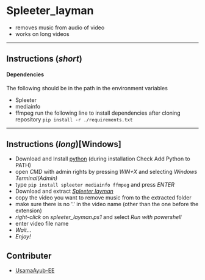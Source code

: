 # Spleeter_layman
- removes music from audio of video
- works on long videos

----------------------------------

## Instructions (_short_)
#### Dependencies
The following should be in the path in the environment variables
- Spleeter
- mediainfo
- ffmpeg
run the following line to install dependencies after cloning repository `pip install -r ./requirements.txt`

-----------------------------------

## Instructions (_long_)[Windows]
- Download and Install [python](https://www.python.org/ftp/python/3.10.2/python-3.10.2-amd64.exe) (during installation Check Add Python to PATH)
- open _CMD_ with admin rights by pressing _WIN+X_ and selecting _Windows Terminal(Admin)_ 
- type `pip install spleeter mediainfo ffmpeg` and press _ENTER_
- Download and extract [_Spleeter layman_](https://github.com/Rayz-b/Spleeter_layman/archive/refs/heads/main.zip)
- copy the video you want to remove music from to the extracted folder
- make sure there is no '.' in the video name (other than the one before the extension)
- _right-click_ on <i>spleeter_layman.ps1</i> and select _Run with powershell_
- enter video file name
- _Wait..._
- _Enjoy!_
## Contributer 
- [UsamaAyub-EE](https://github.com/UsamaAyub-EE)
